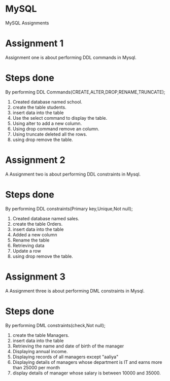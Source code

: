 # MySQL
MySQL Assignments
# Assignment 1
Assignment one is about performing DDL commands in Mysql.

# Steps done
By performing DDL Commands(CREATE,ALTER,DROP,RENAME,TRUNCATE);
1. Created database named school.
2. create the table students.
3. insert data into the table
4. Use the select command to display the table.
5. Using alter to add a new column.
6. Using drop command remove an column.
7. Using truncate deleted all the rows.
8. using drop remove the table.


# Assignment 2
A Assignment two is about performing DDL constraints in Mysql.

# Steps done
By performing DDL constraints(Primary key,Unique,Not null);
1. Created database named sales.
2. create the table Orders.
3. insert data into the table
4. Added a new column
5. Rename the table
6. Retrieving data
7. Update a row
8. using drop remove the table.

# Assignment 3
A Assignment three is about performing DML constraints in Mysql.

# Steps done
By performing DML constraints(check,Not null);
1. create the table Managers.
2. insert data into the table
3. Retrieving the name and date of birth of the manager
4. Displaying annual income.
5. Displaying records of all managers except "aaliya"
6. Displaying details of managers whose department is IT and earns more than 25000 per month
7. display details of manager whose salary is between 10000 and 35000.
